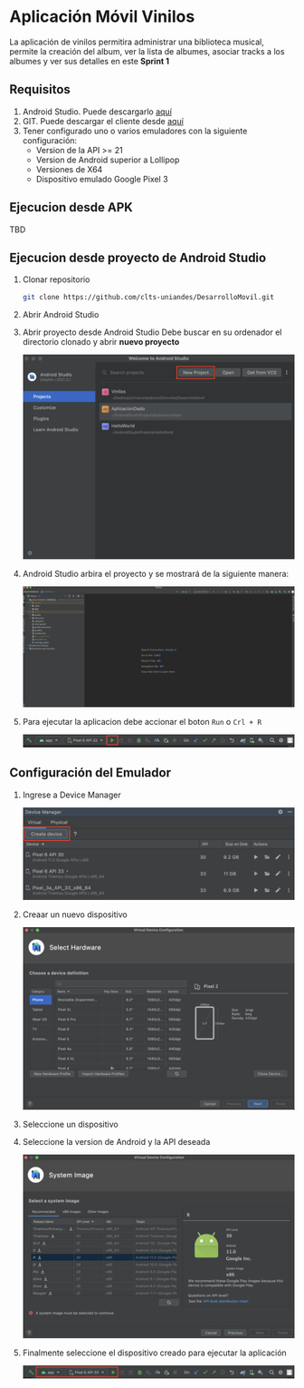 # Aplicación Móvil Vinilos

La aplicación de vinilos permitira administrar una biblioteca musical, permite la creación del album, ver la lista de albumes, asociar tracks a los albumes y ver sus detalles en este **Sprint 1**


## Requisitos 

1. Android Studio. Puede descargarlo [aquí]("https://developer.android.com/studio")
2. GIT. Puede descargar el cliente desde [aquí]("https://git-scm.com/book/en/v2/Getting-Started-Installing-Git")
3. Tener configurado uno o varios emuladores con la siguiente configuración:
    - Version de la API >= 21
    - Version de Android superior a Lollipop
    - Versiones de X64
    - Dispositivo emulado Google Pixel 3
## Ejecucion desde APK

TBD

## Ejecucion desde proyecto de Android Studio

1. Clonar repositorio
    ```bash
    git clone https://github.com/clts-uniandes/DesarrolloMovil.git
    ```
2. Abrir Android Studio
3. Abrir proyecto desde Android Studio
Debe buscar en su ordenador el directorio clonado y abrir **nuevo proyecto**

    ![alt text](resources/readme/capture1.png)

4. Android Studio arbira el proyecto y se mostrará de la siguiente manera:

    ![alt text](resources/readme/capture2.png)

5. Para ejecutar la aplicacion debe accionar el boton `Run` o `Crl + R`

     ![alt text](resources/readme/capture3.png)
## Configuración del Emulador

1. Ingrese a Device Manager

    ![alt text](resources/readme/capture4.png)

2. Creaar un nuevo dispositivo

    ![alt text](resources/readme/capture5.png)

3. Seleccione un dispositivo
4. Seleccione la version de Android y la API deseada

    ![alt text](resources/readme/capture6.png)

5. Finalmente seleccione el dispositivo creado para ejecutar la aplicación 

    ![alt text](resources/readme/capture7.png)